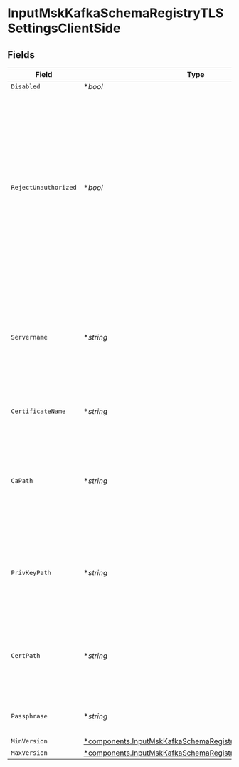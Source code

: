 # InputMskKafkaSchemaRegistryTLSSettingsClientSide


## Fields

| Field                                                                                                                                                                                                                                      | Type                                                                                                                                                                                                                                       | Required                                                                                                                                                                                                                                   | Description                                                                                                                                                                                                                                |
| ------------------------------------------------------------------------------------------------------------------------------------------------------------------------------------------------------------------------------------------ | ------------------------------------------------------------------------------------------------------------------------------------------------------------------------------------------------------------------------------------------ | ------------------------------------------------------------------------------------------------------------------------------------------------------------------------------------------------------------------------------------------ | ------------------------------------------------------------------------------------------------------------------------------------------------------------------------------------------------------------------------------------------ |
| `Disabled`                                                                                                                                                                                                                                 | **bool*                                                                                                                                                                                                                                    | :heavy_minus_sign:                                                                                                                                                                                                                         | N/A                                                                                                                                                                                                                                        |
| `RejectUnauthorized`                                                                                                                                                                                                                       | **bool*                                                                                                                                                                                                                                    | :heavy_minus_sign:                                                                                                                                                                                                                         | Reject certificates that are not authorized by a CA in the CA certificate path, or by another <br/>                    trusted CA (such as the system's). Defaults to Enabled. Overrides the toggle from Advanced Settings, when also present. |
| `Servername`                                                                                                                                                                                                                               | **string*                                                                                                                                                                                                                                  | :heavy_minus_sign:                                                                                                                                                                                                                         | Server name for the SNI (Server Name Indication) TLS extension. It must be a host name, and not an IP address.                                                                                                                             |
| `CertificateName`                                                                                                                                                                                                                          | **string*                                                                                                                                                                                                                                  | :heavy_minus_sign:                                                                                                                                                                                                                         | The name of the predefined certificate                                                                                                                                                                                                     |
| `CaPath`                                                                                                                                                                                                                                   | **string*                                                                                                                                                                                                                                  | :heavy_minus_sign:                                                                                                                                                                                                                         | Path on client in which to find CA certificates to verify the server's cert. PEM format. Can reference $ENV_VARS.                                                                                                                          |
| `PrivKeyPath`                                                                                                                                                                                                                              | **string*                                                                                                                                                                                                                                  | :heavy_minus_sign:                                                                                                                                                                                                                         | Path on client in which to find the private key to use. PEM format. Can reference $ENV_VARS.                                                                                                                                               |
| `CertPath`                                                                                                                                                                                                                                 | **string*                                                                                                                                                                                                                                  | :heavy_minus_sign:                                                                                                                                                                                                                         | Path on client in which to find certificates to use. PEM format. Can reference $ENV_VARS.                                                                                                                                                  |
| `Passphrase`                                                                                                                                                                                                                               | **string*                                                                                                                                                                                                                                  | :heavy_minus_sign:                                                                                                                                                                                                                         | Passphrase to use to decrypt private key                                                                                                                                                                                                   |
| `MinVersion`                                                                                                                                                                                                                               | [*components.InputMskKafkaSchemaRegistryMinimumTLSVersion](../../models/components/inputmskkafkaschemaregistryminimumtlsversion.md)                                                                                                        | :heavy_minus_sign:                                                                                                                                                                                                                         | N/A                                                                                                                                                                                                                                        |
| `MaxVersion`                                                                                                                                                                                                                               | [*components.InputMskKafkaSchemaRegistryMaximumTLSVersion](../../models/components/inputmskkafkaschemaregistrymaximumtlsversion.md)                                                                                                        | :heavy_minus_sign:                                                                                                                                                                                                                         | N/A                                                                                                                                                                                                                                        |